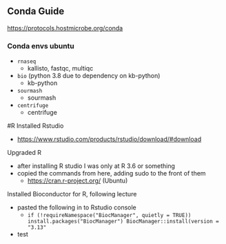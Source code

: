 ## Conda Guide
https://protocols.hostmicrobe.org/conda

### Conda envs ubuntu
- `rnaseq`
  - kallisto, fastqc, multiqc
- `bio` (python 3.8 due to dependency on kb-python)
  - kb-python 
- `sourmash`
  - sourmash
- `centrifuge`
  - centrifuge

#R
Installed Rstudio
- https://www.rstudio.com/products/rstudio/download/#download

Upgraded R 
- after installing R studio I was only at R 3.6 or something
- copied the commands from here, adding sudo to the front of them
  - https://cran.r-project.org/ (Ubuntu)

Installed Bioconductor for R, following lecture
- pasted the following in to Rstudio console
  - `if (!requireNamespace("BiocManager", quietly = TRUE))
      install.packages("BiocManager")
      BiocManager::install(version = "3.13"`
- test